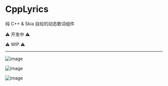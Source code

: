 # CppLyrics

纯 C++ & Skia 自绘的动态歌词组件

⚠ 开发中 ⚠

⚠ WIP ⚠

---------------------

![image](https://github.com/BetterNCM/CppLyrics/assets/66859419/5cc32d56-a5c6-4691-8718-4610d6e15956)

![image](https://github.com/BetterNCM/CppLyrics/assets/66859419/08cf3c06-7b9c-4c61-afca-bb097cdb71be)

![image](https://github.com/BetterNCM/CppLyrics/assets/66859419/fcdf214f-4306-4fc1-800c-fe2b713e6c4a)
